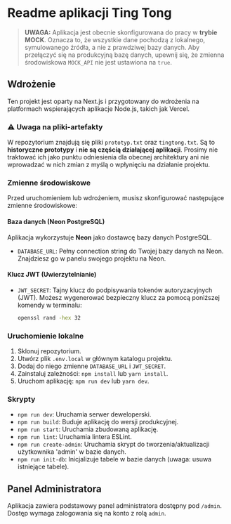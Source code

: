 # Readme aplikacji Ting Tong

> **UWAGA:** Aplikacja jest obecnie skonfigurowana do pracy w **trybie MOCK**. Oznacza to, że wszystkie dane pochodzą z lokalnego, symulowanego źródła, a nie z prawdziwej bazy danych. Aby przełączyć się na produkcyjną bazę danych, upewnij się, że zmienna środowiskowa `MOCK_API` nie jest ustawiona na `true`.


## Wdrożenie

Ten projekt jest oparty na Next.js i przygotowany do wdrożenia na platformach wspierających aplikacje Node.js, takich jak Vercel.

### ⚠️ Uwaga na pliki-artefakty

W repozytorium znajdują się pliki `prototyp.txt` oraz `tingtong.txt`. Są to **historyczne prototypy** i **nie są częścią działającej aplikacji**. Prosimy nie traktować ich jako punktu odniesienia dla obecnej architektury ani nie wprowadzać w nich zmian z myślą o wpłynięciu na działanie projektu.

### Zmienne środowiskowe

Przed uruchomieniem lub wdrożeniem, musisz skonfigurować następujące zmienne środowiskowe:

#### Baza danych (Neon PostgreSQL)

Aplikacja wykorzystuje **Neon** jako dostawcę bazy danych PostgreSQL.

-   `DATABASE_URL`: Pełny connection string do Twojej bazy danych na Neon. Znajdziesz go w panelu swojego projektu na Neon.

#### Klucz JWT (Uwierzytelnianie)

-   `JWT_SECRET`: Tajny klucz do podpisywania tokenów autoryzacyjnych (JWT). Możesz wygenerować bezpieczny klucz za pomocą poniższej komendy w terminalu:
    ```bash
    openssl rand -hex 32
    ```

### Uruchomienie lokalne

1.  Sklonuj repozytorium.
2.  Utwórz plik `.env.local` w głównym katalogu projektu.
3.  Dodaj do niego zmienne `DATABASE_URL` i `JWT_SECRET`.
4.  Zainstaluj zależności: `npm install` lub `yarn install`.
5.  Uruchom aplikację: `npm run dev` lub `yarn dev`.

### Skrypty

-   `npm run dev`: Uruchamia serwer deweloperski.
-   `npm run build`: Buduje aplikację do wersji produkcyjnej.
-   `npm run start`: Uruchamia zbudowaną aplikację.
-   `npm run lint`: Uruchamia lintera ESLint.
-   `npm run create-admin`: Uruchamia skrypt do tworzenia/aktualizacji użytkownika 'admin' w bazie danych.
-   `npm run init-db`: Inicjalizuje tabele w bazie danych (uwaga: usuwa istniejące tabele).

## Panel Administratora

Aplikacja zawiera podstawowy panel administratora dostępny pod `/admin`. Dostęp wymaga zalogowania się na konto z rolą `admin`.
